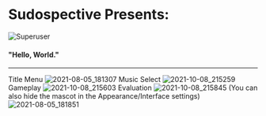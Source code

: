 # Sudospective Presents:
![Superuser](https://user-images.githubusercontent.com/11000739/129828381-ff3a7eb3-adfb-42dd-9c5e-65a012bd3026.png)
#### "Hello, World."
---
Title Menu
![2021-08-05_181307](https://user-images.githubusercontent.com/11000739/128432943-7db0d998-f4a6-47f8-8988-2fb9cc47ed84.png)
Music Select
![2021-10-08_215259](https://user-images.githubusercontent.com/11000739/136641807-503aaa79-cd97-45d8-950b-2c825b88ba8d.png)
Gameplay
![2021-10-08_215603](https://user-images.githubusercontent.com/11000739/136641809-498b9564-7880-4d6c-af5e-05c078271680.png)
Evaluation
![2021-10-08_215845](https://user-images.githubusercontent.com/11000739/136641812-43d21e09-c13e-473f-8579-21bd04346c2b.png)
(You can also hide the mascot in the Appearance/Interface settings)
![2021-08-05_181851](https://user-images.githubusercontent.com/11000739/128433374-7266b469-ce36-4cfb-9b0e-1d805cc517ea.png)
